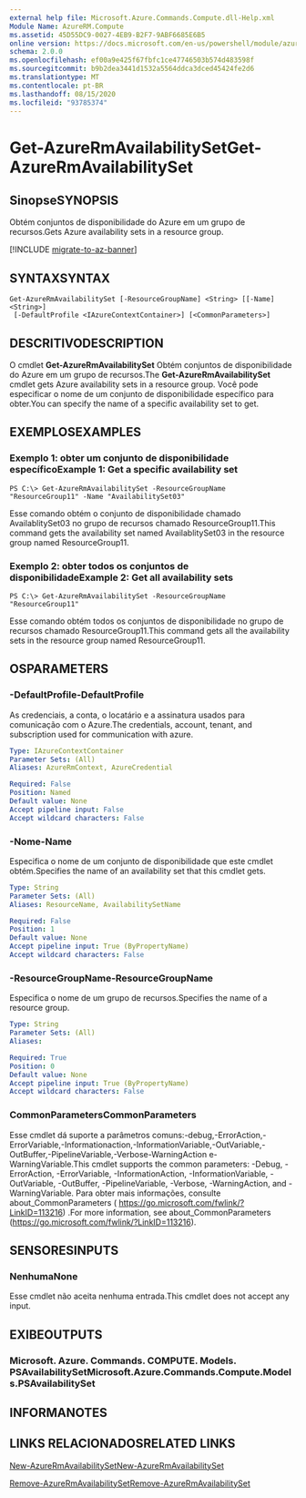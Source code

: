 ```yaml
---
external help file: Microsoft.Azure.Commands.Compute.dll-Help.xml
Module Name: AzureRM.Compute
ms.assetid: 45D55DC9-0027-4EB9-B2F7-9ABF6685E6B5
online version: https://docs.microsoft.com/en-us/powershell/module/azurerm.compute/get-azurermavailabilityset
schema: 2.0.0
ms.openlocfilehash: ef00a9e425f67fbfc1ce47746503b574d483598f
ms.sourcegitcommit: b9b2dea3441d1532a5564ddca3dced45424fe2d6
ms.translationtype: MT
ms.contentlocale: pt-BR
ms.lasthandoff: 08/15/2020
ms.locfileid: "93785374"
---
```

# <span data-ttu-id="2c074-101">Get-AzureRmAvailabilitySet</span><span class="sxs-lookup"><span data-stu-id="2c074-101">Get-AzureRmAvailabilitySet</span></span>

## <span data-ttu-id="2c074-102">Sinopse</span><span class="sxs-lookup"><span data-stu-id="2c074-102">SYNOPSIS</span></span>
<span data-ttu-id="2c074-103">Obtém conjuntos de disponibilidade do Azure em um grupo de recursos.</span><span class="sxs-lookup"><span data-stu-id="2c074-103">Gets Azure availability sets in a resource group.</span></span>

[!INCLUDE [migrate-to-az-banner](../../includes/migrate-to-az-banner.md)]

## <span data-ttu-id="2c074-104">SYNTAX</span><span class="sxs-lookup"><span data-stu-id="2c074-104">SYNTAX</span></span>

```
Get-AzureRmAvailabilitySet [-ResourceGroupName] <String> [[-Name] <String>]
 [-DefaultProfile <IAzureContextContainer>] [<CommonParameters>]
```

## <span data-ttu-id="2c074-105">DESCRITIVO</span><span class="sxs-lookup"><span data-stu-id="2c074-105">DESCRIPTION</span></span>
<span data-ttu-id="2c074-106">O cmdlet **Get-AzureRmAvailabilitySet** Obtém conjuntos de disponibilidade do Azure em um grupo de recursos.</span><span class="sxs-lookup"><span data-stu-id="2c074-106">The **Get-AzureRmAvailabilitySet** cmdlet gets Azure availability sets in a resource group.</span></span>
<span data-ttu-id="2c074-107">Você pode especificar o nome de um conjunto de disponibilidade específico para obter.</span><span class="sxs-lookup"><span data-stu-id="2c074-107">You can specify the name of a specific availability set to get.</span></span>

## <span data-ttu-id="2c074-108">EXEMPLOS</span><span class="sxs-lookup"><span data-stu-id="2c074-108">EXAMPLES</span></span>

### <span data-ttu-id="2c074-109">Exemplo 1: obter um conjunto de disponibilidade específico</span><span class="sxs-lookup"><span data-stu-id="2c074-109">Example 1: Get a specific availability set</span></span>
```
PS C:\> Get-AzureRmAvailabilitySet -ResourceGroupName "ResourceGroup11" -Name "AvailabilitySet03"
```

<span data-ttu-id="2c074-110">Esse comando obtém o conjunto de disponibilidade chamado AvailablitySet03 no grupo de recursos chamado ResourceGroup11.</span><span class="sxs-lookup"><span data-stu-id="2c074-110">This command gets the availability set named AvailablitySet03 in the resource group named ResourceGroup11.</span></span>

### <span data-ttu-id="2c074-111">Exemplo 2: obter todos os conjuntos de disponibilidade</span><span class="sxs-lookup"><span data-stu-id="2c074-111">Example 2: Get all availability sets</span></span>
```
PS C:\> Get-AzureRmAvailabilitySet -ResourceGroupName "ResourceGroup11"
```

<span data-ttu-id="2c074-112">Esse comando obtém todos os conjuntos de disponibilidade no grupo de recursos chamado ResourceGroup11.</span><span class="sxs-lookup"><span data-stu-id="2c074-112">This command gets all the availability sets in the resource group named ResourceGroup11.</span></span>

## <span data-ttu-id="2c074-113">OS</span><span class="sxs-lookup"><span data-stu-id="2c074-113">PARAMETERS</span></span>

### <span data-ttu-id="2c074-114">-DefaultProfile</span><span class="sxs-lookup"><span data-stu-id="2c074-114">-DefaultProfile</span></span>
<span data-ttu-id="2c074-115">As credenciais, a conta, o locatário e a assinatura usados para comunicação com o Azure.</span><span class="sxs-lookup"><span data-stu-id="2c074-115">The credentials, account, tenant, and subscription used for communication with azure.</span></span>

```yaml
Type: IAzureContextContainer
Parameter Sets: (All)
Aliases: AzureRmContext, AzureCredential

Required: False
Position: Named
Default value: None
Accept pipeline input: False
Accept wildcard characters: False
```

### <span data-ttu-id="2c074-116">-Nome</span><span class="sxs-lookup"><span data-stu-id="2c074-116">-Name</span></span>
<span data-ttu-id="2c074-117">Especifica o nome de um conjunto de disponibilidade que este cmdlet obtém.</span><span class="sxs-lookup"><span data-stu-id="2c074-117">Specifies the name of an availability set that this cmdlet gets.</span></span>

```yaml
Type: String
Parameter Sets: (All)
Aliases: ResourceName, AvailabilitySetName

Required: False
Position: 1
Default value: None
Accept pipeline input: True (ByPropertyName)
Accept wildcard characters: False
```

### <span data-ttu-id="2c074-118">-ResourceGroupName</span><span class="sxs-lookup"><span data-stu-id="2c074-118">-ResourceGroupName</span></span>
<span data-ttu-id="2c074-119">Especifica o nome de um grupo de recursos.</span><span class="sxs-lookup"><span data-stu-id="2c074-119">Specifies the name of a resource group.</span></span>

```yaml
Type: String
Parameter Sets: (All)
Aliases: 

Required: True
Position: 0
Default value: None
Accept pipeline input: True (ByPropertyName)
Accept wildcard characters: False
```

### <span data-ttu-id="2c074-120">CommonParameters</span><span class="sxs-lookup"><span data-stu-id="2c074-120">CommonParameters</span></span>
<span data-ttu-id="2c074-121">Esse cmdlet dá suporte a parâmetros comuns:-debug,-ErrorAction,-ErrorVariable,-Informationaction,-InformationVariable,-OutVariable,-OutBuffer,-PipelineVariable,-Verbose-WarningAction e-WarningVariable.</span><span class="sxs-lookup"><span data-stu-id="2c074-121">This cmdlet supports the common parameters: -Debug, -ErrorAction, -ErrorVariable, -InformationAction, -InformationVariable, -OutVariable, -OutBuffer, -PipelineVariable, -Verbose, -WarningAction, and -WarningVariable.</span></span> <span data-ttu-id="2c074-122">Para obter mais informações, consulte about_CommonParameters ( https://go.microsoft.com/fwlink/?LinkID=113216) .</span><span class="sxs-lookup"><span data-stu-id="2c074-122">For more information, see about_CommonParameters (https://go.microsoft.com/fwlink/?LinkID=113216).</span></span>

## <span data-ttu-id="2c074-123">SENSORES</span><span class="sxs-lookup"><span data-stu-id="2c074-123">INPUTS</span></span>

### <span data-ttu-id="2c074-124">Nenhuma</span><span class="sxs-lookup"><span data-stu-id="2c074-124">None</span></span>
<span data-ttu-id="2c074-125">Esse cmdlet não aceita nenhuma entrada.</span><span class="sxs-lookup"><span data-stu-id="2c074-125">This cmdlet does not accept any input.</span></span>

## <span data-ttu-id="2c074-126">EXIBE</span><span class="sxs-lookup"><span data-stu-id="2c074-126">OUTPUTS</span></span>

### <span data-ttu-id="2c074-127">Microsoft. Azure. Commands. COMPUTE. Models. PSAvailabilitySet</span><span class="sxs-lookup"><span data-stu-id="2c074-127">Microsoft.Azure.Commands.Compute.Models.PSAvailabilitySet</span></span>

## <span data-ttu-id="2c074-128">INFORMA</span><span class="sxs-lookup"><span data-stu-id="2c074-128">NOTES</span></span>

## <span data-ttu-id="2c074-129">LINKS RELACIONADOS</span><span class="sxs-lookup"><span data-stu-id="2c074-129">RELATED LINKS</span></span>

[<span data-ttu-id="2c074-130">New-AzureRmAvailabilitySet</span><span class="sxs-lookup"><span data-stu-id="2c074-130">New-AzureRmAvailabilitySet</span></span>](./New-AzureRmAvailabilitySet.md)

[<span data-ttu-id="2c074-131">Remove-AzureRmAvailabilitySet</span><span class="sxs-lookup"><span data-stu-id="2c074-131">Remove-AzureRmAvailabilitySet</span></span>](./Remove-AzureRmAvailabilitySet.md)


